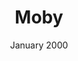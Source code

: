 ---
anchor: Moby
title: Moby
image: img/portfolio/moby.png
description: As an avid Docker user I was always looking for ways to give back to the community, I have done so by contributing to the moby and docker/cli repos. Here are some links to a few PRs I opened up <a href="https://github.com/moby/moby/pull/38609">Moby PR</a> and <a href="https://github.com/docker/cli/pull/1659">Docker CLI PR</a>
team: Single
date: January 2000
dateReal: January 2018
category: Moby
---